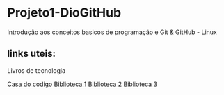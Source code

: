 # Projeto1-DioGitHub
Introdução aos conceitos basicos de programação e Git &amp; GitHub - Linux

## links uteis: 
Livros de tecnologia

[Casa do codigo](https://drive.google.com/drive/folders/1FaT8kVaTEiHRbbZsXg5TJ93pb9grSspN)
[Biblioteca 1](https://drive.google.com/drive/folders/1FYKpTDZwQYDV1dnd2kt2Or0Qdb0WHx6a)
[Biblioteca 2](pt.br1lib.org)
[Biblioteca 3](libgen.is)

